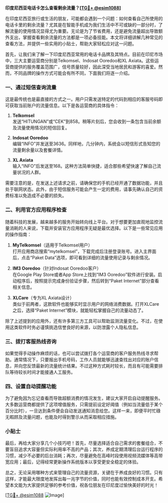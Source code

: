 **印度尼西亚电话卡怎么查看剩余流量？[[TG💪+ @esim1088](https://t.me/s/esim1088)]**

在印度尼西亚旅行或生活的朋友，可能都会遇到一个问题：如何查看自己所使用的电话卡里的剩余流量？尤其是在智能手机成为我们生活中不可或缺的一部分时，了解流量的使用情况显得尤为重要。无论是为了节省费用，还是避免流量超出导致额外支出，掌握查看剩余流量的方法都是一项必备技能。本文将详细讲解几种常见的查看方法，并提供一些实用的小贴士，帮助大家轻松应对这一问题。

首先，让我们来了解一下印度尼西亚常用的电话卡品牌及其特点。目前在印尼市场中，三大主要运营商分别是Telkomsel、Indosat Ooredoo和XL Axiata。这些运营商提供的服务覆盖范围广，信号质量较好，因此深受当地居民和游客的喜爱。然而，不同品牌的操作方式可能会有所不同，下面我们将逐一介绍。

### 一、通过短信查询流量

这是最传统也是最直接的方式之一。用户只需发送特定的代码到相应的客服号码即可获取当前账户的流量信息。以下是各运营商的具体指令：

1. **Telkomsel**  
   发送“HITUNGAN”或“CEK”到858。稍等片刻后，您会收到一条包含当前余额及流量使用情况的短信回复。
   
2. **Indosat Ooredoo**  
   编辑“INFO”并发送至3636。同样地，几分钟内，系统会以短信形式告知您的流量剩余量以及套餐详情。
   
3. **XL Axiata**  
   输入“INFO”后发送至168。这种方法简单快捷，适合那些希望快速了解自己流量状况的人群。

需要注意的是，在发送上述请求之前，请确保您的手机已经开通了数据功能，并且处于联网状态。此外，由于短信服务可能会产生一定的费用，请事先确认自己的资费标准以免造成不必要的损失。

### 二、利用官方应用程序检查

随着科技的发展，越来越多的服务开始转向线上平台。对于想要更加直观地监控流量消耗的人来说，下载并安装官方应用程序无疑是最优选择。以下是一些常见应用的操作指南：

1. **MyTelkomsel**（适用于Telkomsel用户）  
   打开应用商店搜索“mytelkomsel”，下载完成后注册登录账号。进入主界面后，点击“Paket Data”选项，即可看到详细的流量使用记录与剩余情况。

2. **IM3 Ooredoo**（针对Indosat Ooredoo客户）  
   在Google Play Store或者App Store上找到“IM3 Ooredoo”软件进行安装。启动程序后，按照提示完成身份验证步骤，然后转到“Paket Internet”部分查看相关信息。

3. **XLCare**（专为XL Axiata设计）  
   类似于前两者，这款软件也能够实时显示用户的网络消费数据。打开XLCare之后，选择“Paket Internet”模块，就能轻松掌握自己的流量动态了。

除了上述提到的应用外，还有许多第三方工具可以帮助监测流量变化。不过，在使用这类软件时务必谨慎挑选信誉良好的来源，以防泄露个人隐私信息。

### 三、拨打客服热线咨询

如果觉得手动操作麻烦的话，也可以尝试拨打各个运营商的客户服务热线寻求帮助。通常情况下，只要报出手机号码，工作人员就能够迅速查找出对应的账户信息，并向您反馈最新的流量统计结果。不过这种方式耗时较长，而且有可能需要排队等待较长时间才能接通人工服务。

### 四、设置自动提醒功能

为了避免因为忘记查看而导致超额消费的情况发生，建议大家开启自动提醒服务。大多数运营商都提供了这项增值服务，只需提前设定好阈值（例如当流量低于某个百分比时），一旦达到条件便会自动发送通知消息给您。这样一来，即便平时忙碌无暇顾及流量问题，也能及时得到警示从而采取相应措施。

### 小贴士

最后，再给大家分享几个小技巧吧！首先，尽量选择适合自己需求的套餐组合，不要盲目追求大容量但实际利用率不高的产品；其次，养成定期清理后台运行程序的习惯，减少不必要的后台消耗；再次，尽量避免在高峰时段使用视频流媒体等高带宽应用；最后，记得经常更新操作系统版本以享受更安全稳定的体验。

总之，无论采用哪种方式来管理自己的流量资源，关键在于养成良好的习惯。只有这样，才能最大限度地发挥出每一兆字节的价值，同时也能有效控制成本开支。希望本文能为大家提供足够的参考价值，祝各位朋友在印尼度过愉快美好的时光！

[[TG💪+ @esim1088](https://t.me/s/esim1088) ![Image](https://i.postimg.cc/4NQfJmqS/Snipaste-2025-05-13-00-14-12.png)]